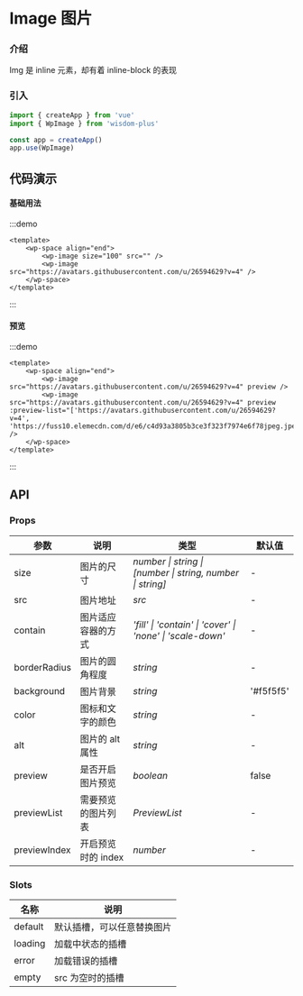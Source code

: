 # Image 图片

### 介绍

Img 是 inline 元素，却有着 inline-block 的表现

### 引入

```js
import { createApp } from 'vue'
import { WpImage } from 'wisdom-plus'

const app = createApp()
app.use(WpImage)
```

## 代码演示

#### 基础用法

:::demo
```vue
<template>
    <wp-space align="end">
        <wp-image size="100" src="" />
        <wp-image src="https://avatars.githubusercontent.com/u/26594629?v=4" />
    </wp-space>
</template>
```
:::

#### 预览

:::demo
```vue
<template>
    <wp-space align="end">
        <wp-image src="https://avatars.githubusercontent.com/u/26594629?v=4" preview />
        <wp-image src="https://avatars.githubusercontent.com/u/26594629?v=4" preview :preview-list="['https://avatars.githubusercontent.com/u/26594629?v=4', 'https://fuss10.elemecdn.com/d/e6/c4d93a3805b3ce3f323f7974e6f78jpeg.jpeg']" />
    </wp-space>
</template>
```
:::

## API

### Props

| 参数         | 说明                                                          | 类型                                                       | 默认值 |
| ------------ | ------------------------------------------------------------- | ---------------------------------------------------------- | ------ |
| size | 图片的尺寸                                                      | _number \| string \| [number \| string, number \| string]_ | -      |
| src | 图片地址                                                        | _src_                                                   | -     |
| contain | 图片适应容器的方式 | _'fill' \| 'contain' \| 'cover' \| 'none' \| 'scale-down'_                                                   | -      |
| borderRadius | 图片的圆角程度 | _string_                                                   | -      |
| background | 图片背景 | _string_                                                   | '#f5f5f5'      |
| color | 图标和文字的颜色 | _string_                                                   | -      |
| alt | 图片的 alt 属性 | _string_                                                   | -      |
| preview | 是否开启图片预览 | _boolean_                                                   | false      |
| previewList | 需要预览的图片列表 | _PreviewList_ | - |
| previewIndex | 开启预览时的 index | _number_ | - |

### Slots

| 名称    | 说明     |
| ------- | -------- |
| default | 默认插槽，可以任意替换图片 |
| loading | 加载中状态的插槽 |
| error | 加载错误的插槽 |
| empty | src 为空时的插槽 |